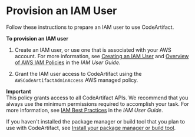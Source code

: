 # Provision an IAM User<a name="get-set-up-provision-user"></a>

Follow these instructions to prepare an IAM user to use CodeArtifact\.

**To provision an IAM user**

1. Create an IAM user, or use one that is associated with your AWS account\. For more information, see [Creating an IAM User](https://docs.aws.amazon.com/IAM/latest/UserGuide/Using_SettingUpUser.html#Using_CreateUser_console) and [Overview of AWS IAM Policies](https://docs.aws.amazon.com/IAM/latest/UserGuide/PoliciesOverview.html) in the *IAM User Guide*\.

1. Grant the IAM user access to CodeArtifact using the `AWSCodeArtifactAdminAccess` AWS managed policy\.

**Important**  
This policy grants access to all CodeArtifact APIs\. We recommend that you always use the minimum permissions required to accomplish your task\. For more information, see [IAM Best Practices](https://docs.aws.amazon.com/IAM/latest/UserGuide/best-practices.html) in the *IAM User Guide*\. 

If you haven't installed the package manager or build tool that you plan to use with CodeArtifact, see [Install your package manager or build tool](getting-started-install-package-manager.md)\.